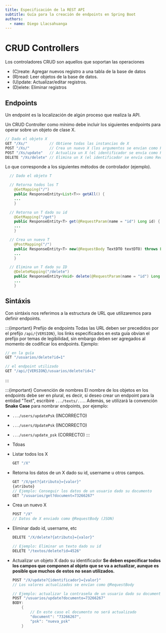 ```yaml
---
title: Especificación de la REST API
subtitle: Guía para la creación de endpoints en Spring Boot
authors:
  - name: Diego Llacsahuanga
---
```


# CRUD Controllers

Los controladores CRUD son aquellos que soportan las operaciones
- (C)reate: Agregar nuevos registro a una tabla de la base de datos
- (R)read: Leer objetos de la base de datos.
- (U)pdate: Actualizar/editar registros.
- (D)elete: Eliminar registros

## Endpoints

Un endpoint es la localización de algún proceso que realiza la API.

Un CRUD Controller como mínimo debe incluir los siguientes endpoints para operar sobre un objeto de clase X.

```java
// Dado el objeto X
GET "/Xs/"          // Obtiene todas las instancias de X
POST "/Xs/"         // Crea un nuevo X (los argumentos se envían como RequestBody)
POST "/Xs/update"   // Actualiza un X (el identificador se envía como RequestParam)
DELETE "/Xs/delete" // Elimina un X (el identificador se envía como RequestParam)
```

Lo que corresponde a los siguientes métodos de controlador (ejemplo).

```java
  // Dado el objeto T

  // Retorna todos los T
	@GetMapping("/")
	public ResponseEntity<List<T>> getAll() {
    ...
	}

  // Retorna un T dado su id
	@GetMapping("/get")
	public ResponseEntity<T> get(@RequestParam(name = "id") Long id) {
    ...
	}

  // Crea un nuevo T
	@PostMapping("/")
	public ResponseEntity<T> new(@RequestBody TextDTO textDTO) throws Exception {
    ...
	}

  // Elimina un T dado su ID
	@DeleteMapping("/delete")
	public ResponseEntity<Void> delete(@RequestParam(name = "id") Long id ) {
    ...
	}
```

## Sintáxis

Con sintáxis nos referimos a la estructura de URL que utilizaremos para definir endpoints.

:::{important} Prefijo de endpoints
Todas las URL deben ser precedidos por el prefijo `/api/{VERSION}`, los links especificados en esta guía obvian el prefijo por temas de legibilidad, sin embargo deben ser agregados al momento de codificar los endpoints. Ejemplo:
```java
// en la guía
GET "/usuarios/delete?id=1"

// el endpoint utilizado
GET "/api/{VERSION}/usuarios/delete?id=1"
```
:::

:::{important} Convención de nombres
El nombre de los objetos en los endpoints debe ser en plural, es decir, si deseo crear un endpoint para la entidad "Text", escribiré `.../texts/...`. Además, se utilizará la convención **Snake Case** para nombrar endpoints, por ejemplo:
- `.../users/updatePsk` (INCORRECTO)
- `.../users/UpdatePsk` (INCORRECTO)
- `.../users/update_psk` (CORRECTO)
:::


- Tdoas

- Listar todos los X
    ```js
    GET "/X"
    ```

- Retorna los datos de un X dado su id, username u otros campos.
    ```js
    GET "/X/get?{atributo}={valor}"
    {atributo} 
    // Ejemplo: Conseguir los datos de un usuario dado su documento
    GET "/usuarios/get?document=73266267"
    ```

- Crea un nuevo X
    ```java
    POST "/X"
    // Datos de X enviado como @RequestBody (JSON)
    ```

- Eliminar dado id, username, etc
    ```java
    DELETE "/X/delete?{atributo}={valor}"
    
    // Ejemplo: Eliminar un texto dado su id
    DELETE "/textos/delete?id=4526"
    ```

- Actualizar un objeto X dado su identificador
  **Se deben especificar todos los campos que componen al objeto que se va a actualizar, aunque es posible que muchos de estos no sean utilizados.**
    ```java
    POST "/X/update?{identificador}={valor}"
    // Los valores actualizados se envían como @RequestBody
    
    // Ejemplo: actualizar la contraseña de un usuario dado su documento
    POST "/usuarios/update?documento=73266267"
    BODY:
        {
            // En este caso el documento no será actualizado
            "document": "73266267",
            "psk": "nueva_psk"
        }
    ```
